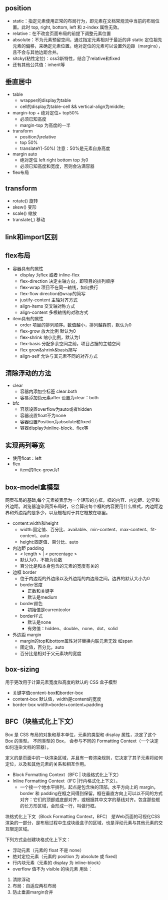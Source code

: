## position
* static：指定元素使用正常的布局行为，即元素在文档常规流中当前的布局位置。此时 top, right, bottom, left 和 z-index 属性无效。
* relative：在不改变页面布局的前提下调整元素位置
* absolute：不为元素预留空间，通过指定元素相对于最近的非 static 定位祖先元素的偏移，来确定元素位置。绝对定位的元素可以设置外边距（margins），且不会与其他边距合并。
* sitcky(粘性定位)：css3新特性，结合了relative和fixed
* 还有其他公共值：inherit等

## 垂直居中
* table
	* wrapper的display为table
	* cell的display为table-cell && vertical-align为middle;
* margin-top + 绝对定位+ top50%
	* 必须已知高度
	* margin-top 为高度的一半
*  transform 
	* position为relative  
	* top 50%
	* translateY(-50%)  注意：50%是元素自身高度
* margin auto
	* 绝对定位 left right bottom top 为0
	* 必须已知高度和宽度，否则会沾满容器  
* flex布局
 
## transform
* rotate() 旋转
* skew() 变形
* scale() 缩放
* translate(,) 移动 


## link和import区别

## flex布局
* 容器具有的属性
	* display 为flex 或者 inline-flex
	* flex-direction 决定主轴方向，即项目的排列顺序
	* flex-wrap  项目不在同一轴线，如何换行
	* flex-flow direction和wrap的简写
	* justify-content 主轴对齐方式
	* align-items 交叉轴对称方式
	* align-content  多根轴线的对称方式
* item具有的属性
	* order 项目的排列顺序。数值越小，排列越靠前，默认为0
	* flex-grow 放大比例 默认为0
	* flex-shrink 缩小比例，默认为1
	* flex-basis 分配多余空间之前，项目占据的主轴空间
	* flex grow&shrink&basis简写
	* align-self 允许与其元素不同的对齐方式

## 清除浮动的方法
* clear
	* 容器内添加空标签  clear:both
	* 容易添加伪元素after 设置为clear：both
* bfc
	*  容器设置overflow为auto或者hidden
	*  容器设置float不为none
	*  容器设置Position为absolute和fixed
	*  容器display为inline-block、flex等 
	
## 实现两列等宽
*  使用float：left
*  flex 
	* item的flex-grow为1

## box-model盒模型
网页布局的基础,每个元素被表示为一个矩形的方框，框的内容、内边距、边界和外边距。浏览器渲染网页布局时，它会算出每个框的内容要用什么样式，内边距边界和外边距的是多少，以及框相对于其它框放在哪里。

*  content:width和height
	* width:固定值、百分比、available、min-content、max-content、fit-content、auto
	* height:固定值、百分比、auto  
*  内边距 padding
	* < length > | < percentage >
	* 默认为0，不能为负数
	* 百分比是和本身包含的元素的宽度有关的
*  边框 border
	* 位于内边距的外边缘以及外边距的内边缘之间。边界的默认大小为0  
	* border宽度 
		* 正数和关键字
		* 默认是medium 
	* border颜色
		*  初始值是currentcolor 
	* border样式  
		* 默认是none
		* 有效值：hidden、double、none、dot、solid
*  外边距 margin
	* margin的top和bottom属性对非替换内联元素无效 如span
	*  固定值，百分比，auto
	*  百分比是相对于父元素块的宽度

## box-sizing
用于更改用于计算元素宽度和高度的默认的 CSS 盒子模型

* 关键字值content-box和border-box
* content-box 默认值，width是content的宽度
* border-box width=border+content+padding

## BFC（块格式化上下文）
Box 是 CSS 布局的对象和基本单位，元素的类型和 display 属性，决定了这个 Box 的类型。 不同类型的 Box， 会参与不同的 Formatting Context（一个决定如何渲染文档的容器）。

定义的是页面中的一块渲染区域，并且有一套渲染规则，它决定了其子元素将如何定位，以及和其他元素的关系和相互作用。

*  Block Formatting Context（BFC | 块级格式化上下文）
*  Inline Formatting Context（IFC |行内格式化上下文）。
	* 一个接一个地水平排列，起点是包含块的顶部。水平方向上的 margin，border 和 padding在框之间得到保留。框在垂直方向上可以以不同的方式对齐：它们的顶部或底部对齐，或根据其中文字的基线对齐。包含那些框的长方形区域，会形成一行，叫做行框。  

块格式化上下文（Block Formatting Context，BFC） 是Web页面的可视化CSS渲染的一部分，是布局过程中生成块级盒子的区域，也是浮动元素与其他元素的交互限定区域。

下列方式会创建块格式化上下文：
* 浮动元素（元素的 float 不是 none）
* 绝对定位元素（元素的 position 为 absolute 或 fixed）
* 行内块元素（元素的 display 为 inline-block）
* overflow 值不为 visible 的块元素
用处：
1. 清除浮动
2. 布局：自适应两栏布局
3. 防止垂直margin合并


